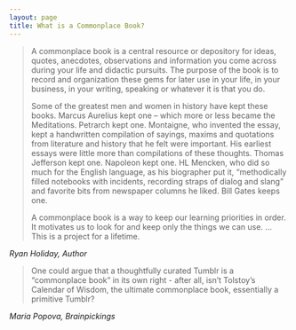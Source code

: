 ```yaml
---
layout: page
title: What is a Commonplace Book?
---
```

<blockquote><p>A commonplace book is a central resource or depository for ideas, quotes, anecdotes, observations and information you come across during your life and didactic pursuits. The purpose of the book is to record and organization these gems for later use in your life, in your business, in your writing, speaking or whatever it is that you do.</p>

<p>Some of the greatest men and women in history have kept these books. Marcus Aurelius kept one – which more or less became the Meditations. Petrarch kept one. Montaigne, who invented the essay, kept a handwritten compilation of sayings, maxims and quotations from literature and history that he felt were important. His earliest essays were little more than compilations of these thoughts. Thomas Jefferson kept one. Napoleon kept one. HL Mencken, who did so much for the English language, as his biographer put it, “methodically filled notebooks with incidents, recording straps of dialog and slang” and favorite bits from newspaper columns he liked. Bill Gates keeps one.</p>

<p>A commonplace book is a way to keep our learning priorities in order. It motivates us to look for and keep only the things we can use. … This is a project for a lifetime.</p></blockquote>

<cite>Ryan Holiday, Author</cite>

>One could argue that a thoughtfully curated Tumblr is a “commonplace book” in its own right - after all, isn’t Tolstoy’s Calendar of Wisdom, the ultimate commonplace book, essentially a primitive Tumblr?

<cite>Maria Popova, Brainpickings</cite>

